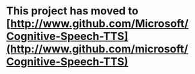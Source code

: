 **This project has moved to [http://www.github.com/Microsoft/Cognitive-Speech-TTS](http://www.github.com/microsoft/Cognitive-Speech-TTS)**
==================
